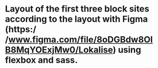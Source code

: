 # Layout of the first three block sites according to the layout with Figma (https:/ /www.figma.com/file/8oDGBdw8OIB8MqYOExjMw0/Lokalise) using flexbox and sass.